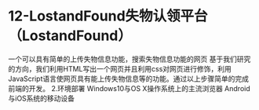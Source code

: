# 12-LostandFound失物认领平台（LostandFound）
一个可以具有简单的上传失物信息功能，搜索失物信息功能的网页
基于我们研究的方向，我们利用HTML写出一个网页并且利用css对网页进行修饰，利用JavaScript语言使网页具有能上传失物信息等的功能。通过以上步骤简单的完成前端的开发。
2.环境部署
  Windows10与OS X操作系统上的主流浏览器
Android与iOS系统的移动设备
